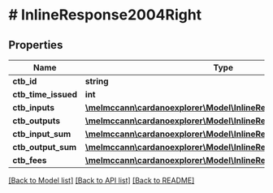 # # InlineResponse2004Right

## Properties

Name | Type | Description | Notes
------------ | ------------- | ------------- | -------------
**ctb_id** | **string** |  | 
**ctb_time_issued** | **int** |  | [optional] 
**ctb_inputs** | [**\melmccann\cardanoexplorer\Model\InlineResponse2004CtbInputs[]**](InlineResponse2004CtbInputs.md) |  | 
**ctb_outputs** | [**\melmccann\cardanoexplorer\Model\InlineResponse2004CtbInputs[]**](InlineResponse2004CtbInputs.md) |  | 
**ctb_input_sum** | [**\melmccann\cardanoexplorer\Model\InlineResponse200RightCoin**](InlineResponse200RightCoin.md) |  | 
**ctb_output_sum** | [**\melmccann\cardanoexplorer\Model\InlineResponse200RightCoin**](InlineResponse200RightCoin.md) |  | 
**ctb_fees** | [**\melmccann\cardanoexplorer\Model\InlineResponse200RightCoin**](InlineResponse200RightCoin.md) |  | 

[[Back to Model list]](../../README.md#documentation-for-models) [[Back to API list]](../../README.md#documentation-for-api-endpoints) [[Back to README]](../../README.md)


